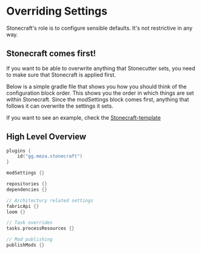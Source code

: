 # Overriding Settings

Stonecraft's role is to configure sensible defaults. It's not restrictive in any way.

## Stonecraft comes first!

If you want to be able to overwrite anything that Stonecutter sets, you need to make sure that Stonecraft is applied first.

Below is a simple gradle file that shows you how you should think of the configuration block order.
This shows you the order in which things are set within Stonecraft. Since the modSettings block comes first, anything that
follows it can overwrite the settings it sets.

If you want to see an example, check the [Stonecraft-template](https://github.com/meza/Stonecraft-template/blob/main/build.gradle.kts)

## High Level Overview

```kotlin title="build.gradle.kts"
plugins {
    id("gg.meza.stonecraft")
}

modSettings {}

repositories {}
dependencies {}

// Architectury related settings
fabricApi {}
loom {}

// Task overrides
tasks.processResources {}

// Mod publishing
publishMods {}

```
